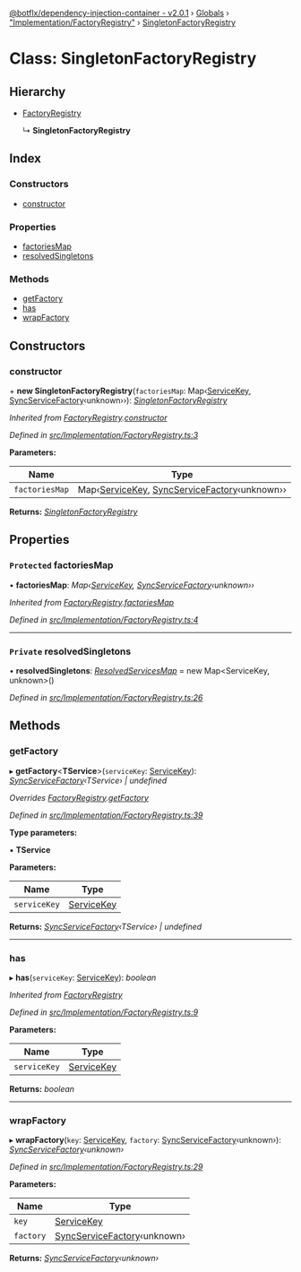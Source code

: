 [@botflx/dependency-injection-container - v2.0.1](../README.md) › [Globals](../globals.md) › ["Implementation/FactoryRegistry"](../modules/_implementation_factoryregistry_.md) › [SingletonFactoryRegistry](_implementation_factoryregistry_.singletonfactoryregistry.md)

# Class: SingletonFactoryRegistry

## Hierarchy

* [FactoryRegistry](_implementation_factoryregistry_.factoryregistry.md)

  ↳ **SingletonFactoryRegistry**

## Index

### Constructors

* [constructor](_implementation_factoryregistry_.singletonfactoryregistry.md#constructor)

### Properties

* [factoriesMap](_implementation_factoryregistry_.singletonfactoryregistry.md#protected-factoriesmap)
* [resolvedSingletons](_implementation_factoryregistry_.singletonfactoryregistry.md#private-resolvedsingletons)

### Methods

* [getFactory](_implementation_factoryregistry_.singletonfactoryregistry.md#getfactory)
* [has](_implementation_factoryregistry_.singletonfactoryregistry.md#has)
* [wrapFactory](_implementation_factoryregistry_.singletonfactoryregistry.md#wrapfactory)

## Constructors

###  constructor

\+ **new SingletonFactoryRegistry**(`factoriesMap`: Map‹[ServiceKey](../modules/_interfaces_.md#servicekey), [SyncServiceFactory](../modules/_interfaces_.md#syncservicefactory)‹unknown››): *[SingletonFactoryRegistry](_implementation_factoryregistry_.singletonfactoryregistry.md)*

*Inherited from [FactoryRegistry](_implementation_factoryregistry_.factoryregistry.md).[constructor](_implementation_factoryregistry_.factoryregistry.md#constructor)*

*Defined in [src/Implementation/FactoryRegistry.ts:3](https://github.com/botflux/dependency-injection-container/blob/49e0ae1/packages/DIContainer/src/Implementation/FactoryRegistry.ts#L3)*

**Parameters:**

Name | Type |
------ | ------ |
`factoriesMap` | Map‹[ServiceKey](../modules/_interfaces_.md#servicekey), [SyncServiceFactory](../modules/_interfaces_.md#syncservicefactory)‹unknown›› |

**Returns:** *[SingletonFactoryRegistry](_implementation_factoryregistry_.singletonfactoryregistry.md)*

## Properties

### `Protected` factoriesMap

• **factoriesMap**: *Map‹[ServiceKey](../modules/_interfaces_.md#servicekey), [SyncServiceFactory](../modules/_interfaces_.md#syncservicefactory)‹unknown››*

*Inherited from [FactoryRegistry](_implementation_factoryregistry_.factoryregistry.md).[factoriesMap](_implementation_factoryregistry_.factoryregistry.md#protected-factoriesmap)*

*Defined in [src/Implementation/FactoryRegistry.ts:4](https://github.com/botflux/dependency-injection-container/blob/49e0ae1/packages/DIContainer/src/Implementation/FactoryRegistry.ts#L4)*

___

### `Private` resolvedSingletons

• **resolvedSingletons**: *[ResolvedServicesMap](../modules/_implementation_factoryregistry_.md#resolvedservicesmap)* = 
        new Map<ServiceKey, unknown>()

*Defined in [src/Implementation/FactoryRegistry.ts:26](https://github.com/botflux/dependency-injection-container/blob/49e0ae1/packages/DIContainer/src/Implementation/FactoryRegistry.ts#L26)*

## Methods

###  getFactory

▸ **getFactory**<**TService**>(`serviceKey`: [ServiceKey](../modules/_interfaces_.md#servicekey)): *[SyncServiceFactory](../modules/_interfaces_.md#syncservicefactory)‹TService› | undefined*

*Overrides [FactoryRegistry](_implementation_factoryregistry_.factoryregistry.md).[getFactory](_implementation_factoryregistry_.factoryregistry.md#abstract-getfactory)*

*Defined in [src/Implementation/FactoryRegistry.ts:39](https://github.com/botflux/dependency-injection-container/blob/49e0ae1/packages/DIContainer/src/Implementation/FactoryRegistry.ts#L39)*

**Type parameters:**

▪ **TService**

**Parameters:**

Name | Type |
------ | ------ |
`serviceKey` | [ServiceKey](../modules/_interfaces_.md#servicekey) |

**Returns:** *[SyncServiceFactory](../modules/_interfaces_.md#syncservicefactory)‹TService› | undefined*

___

###  has

▸ **has**(`serviceKey`: [ServiceKey](../modules/_interfaces_.md#servicekey)): *boolean*

*Inherited from [FactoryRegistry](_implementation_factoryregistry_.factoryregistry.md)*

*Defined in [src/Implementation/FactoryRegistry.ts:9](https://github.com/botflux/dependency-injection-container/blob/49e0ae1/packages/DIContainer/src/Implementation/FactoryRegistry.ts#L9)*

**Parameters:**

Name | Type |
------ | ------ |
`serviceKey` | [ServiceKey](../modules/_interfaces_.md#servicekey) |

**Returns:** *boolean*

___

###  wrapFactory

▸ **wrapFactory**(`key`: [ServiceKey](../modules/_interfaces_.md#servicekey), `factory`: [SyncServiceFactory](../modules/_interfaces_.md#syncservicefactory)‹unknown›): *[SyncServiceFactory](../modules/_interfaces_.md#syncservicefactory)‹unknown›*

*Defined in [src/Implementation/FactoryRegistry.ts:29](https://github.com/botflux/dependency-injection-container/blob/49e0ae1/packages/DIContainer/src/Implementation/FactoryRegistry.ts#L29)*

**Parameters:**

Name | Type |
------ | ------ |
`key` | [ServiceKey](../modules/_interfaces_.md#servicekey) |
`factory` | [SyncServiceFactory](../modules/_interfaces_.md#syncservicefactory)‹unknown› |

**Returns:** *[SyncServiceFactory](../modules/_interfaces_.md#syncservicefactory)‹unknown›*
